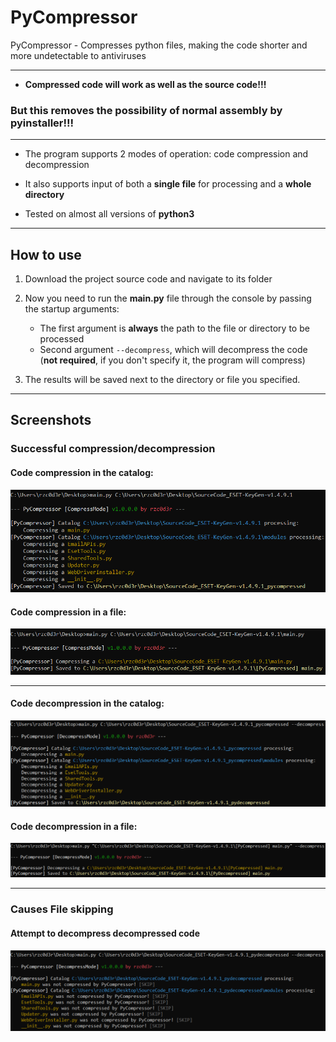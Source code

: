 # PyCompressor
PyCompressor - Compresses python files, making the code shorter and more undetectable to antiviruses

---

- **Compressed code will work as well as the source code!!!**

### But this removes the possibility of normal assembly by pyinstaller!!!

---

- The program supports 2 modes of operation: code compression and decompression

- It also supports input of both a **single file** for processing and a **whole directory**

- Tested on almost all versions of **python3**

---

## How to use
1. Download the project source code and navigate to its folder

2. Now you need to run the **main.py** file through the console by passing the startup arguments:
   - The first argument is **always** the path to the file or directory to be processed
   - Second argument ```--decompress```, which will decompress the code (**not required**, if you don't specify it, the program will compress)

4. The results will be saved next to the directory or file you specified.

---

## Screenshots
### Successful compression/decompression
#### Code compression in the catalog:
![compress catalog](img/compressing_catalog.png)

#### Code compression in a file:
![compress file](img/compressing_file.png)

---

#### Code decompression in the catalog:
![decompress catalog](img/decompressing_catalog.png)

#### Code decompression in a file:
![decompress file](img/decompressing_file.png)

---

### Causes File skipping
#### Attempt to decompress decompressed code
![decompressing_not_compressed_file](img/decompressing_not_compressed_file.png)
